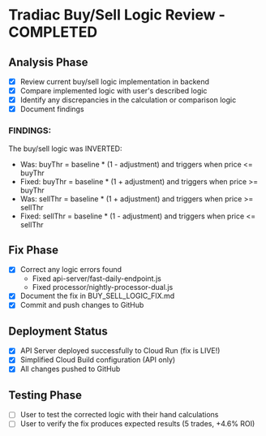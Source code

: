 # Tradiac Buy/Sell Logic Review - COMPLETED

## Analysis Phase
- [x] Review current buy/sell logic implementation in backend
- [x] Compare implemented logic with user's described logic
- [x] Identify any discrepancies in the calculation or comparison logic
- [x] Document findings

### FINDINGS:
The buy/sell logic was INVERTED:
- Was: buyThr = baseline * (1 - adjustment) and triggers when price <= buyThr
- Fixed: buyThr = baseline * (1 + adjustment) and triggers when price >= buyThr
- Was: sellThr = baseline * (1 + adjustment) and triggers when price >= sellThr  
- Fixed: sellThr = baseline * (1 - adjustment) and triggers when price <= sellThr

## Fix Phase
- [x] Correct any logic errors found
  - Fixed api-server/fast-daily-endpoint.js
  - Fixed processor/nightly-processor-dual.js
- [x] Document the fix in BUY_SELL_LOGIC_FIX.md
- [x] Commit and push changes to GitHub

## Deployment Status
- [x] API Server deployed successfully to Cloud Run (fix is LIVE!)
- [x] Simplified Cloud Build configuration (API only)
- [x] All changes pushed to GitHub

## Testing Phase
- [ ] User to test the corrected logic with their hand calculations
- [ ] User to verify the fix produces expected results (5 trades, +4.6% ROI)